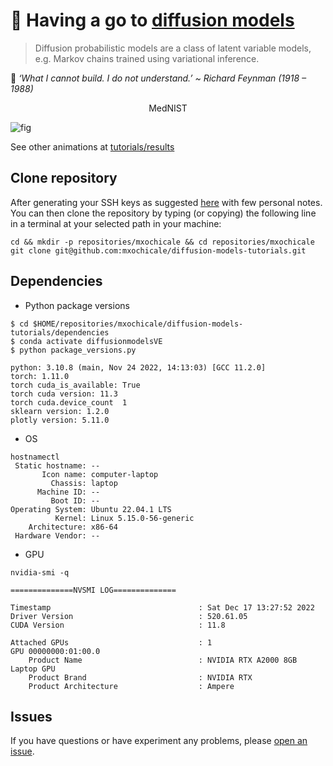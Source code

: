 # :school_satchel: Having a go to [diffusion models](https://en.wikipedia.org/wiki/Diffusion_model)
> Diffusion probabilistic models are a class of latent variable models, e.g. Markov chains trained using variational inference.

:wrench: _‘What I cannot build. I do not understand.’ ~ Richard Feynman (1918 – 1988)_

<div align="center">
	MedNIST
</div>

![fig](tutorials/results/medNIST.gif)

See other animations at [tutorials/results](tutorials/results)

## Clone repository
After generating your SSH keys as suggested [here](https://github.com/mxochicale/tools/blob/main/github/SSH.md) with few personal notes.
You can then clone the repository by typing (or copying) the following line in a terminal at your selected path in your machine:
```
cd && mkdir -p repositories/mxochicale && cd repositories/mxochicale
git clone git@github.com:mxochicale/diffusion-models-tutorials.git
```



## Dependencies

* Python package versions
```
$ cd $HOME/repositories/mxochicale/diffusion-models-tutorials/dependencies
$ conda activate diffusionmodelsVE
$ python package_versions.py 

python: 3.10.8 (main, Nov 24 2022, 14:13:03) [GCC 11.2.0]
torch: 1.11.0
torch cuda_is_available: True
torch cuda version: 11.3
torch cuda.device_count  1
sklearn version: 1.2.0
plotly version: 5.11.0

```
* OS
```
hostnamectl
 Static hostname: --
       Icon name: computer-laptop
         Chassis: laptop
      Machine ID: --
         Boot ID: --
Operating System: Ubuntu 22.04.1 LTS              
          Kernel: Linux 5.15.0-56-generic
    Architecture: x86-64
 Hardware Vendor: --

```
* GPU
```
nvidia-smi -q

==============NVSMI LOG==============

Timestamp                                 : Sat Dec 17 13:27:52 2022
Driver Version                            : 520.61.05
CUDA Version                              : 11.8

Attached GPUs                             : 1
GPU 00000000:01:00.0
    Product Name                          : NVIDIA RTX A2000 8GB Laptop GPU
    Product Brand                         : NVIDIA RTX
    Product Architecture                  : Ampere

```




## Issues 
If you have questions or have experiment any problems, please [open an issue](https://github.com/mxochicale/diffusion-models-tutorials/issues).
